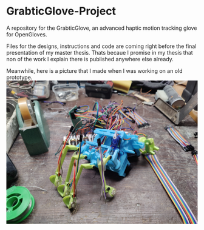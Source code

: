 # GrabticGlove-Project
A repository for the GrabticGlove, an advanced haptic motion tracking glove for OpenGloves.

Files for the designs, instructions and code are coming right before the final presentation of my master thesis. Thats becaue I promise in my thesis that non of the work I explain there is published anywhere else already.

Meanwhile, here is a picture that I made when I was working on an old prototype.
![Alt text](https://github.com/MrMarans/GrabticGlove-Project/blob/main/IMG_20220105_152126.jpg?raw=true "Optional title")
